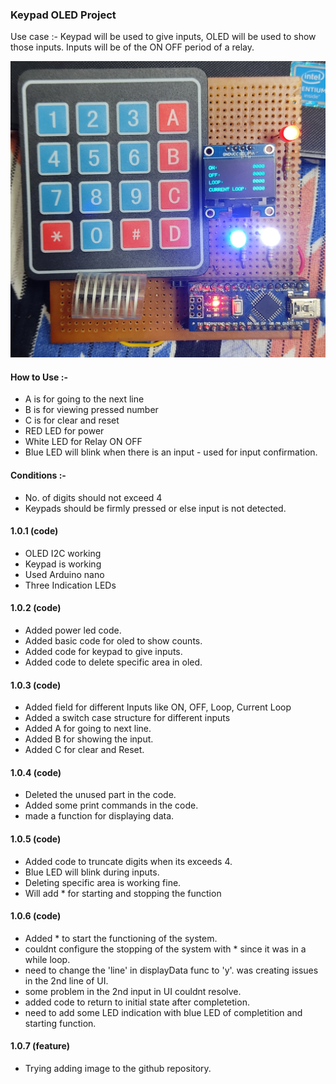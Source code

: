 ### Keypad OLED Project
Use case :- Keypad will be used to give inputs, OLED will be used to show those inputs. Inputs will be of the ON OFF period of a relay.

![](Extras/IMG_20210924_195256.jpg)

#### How to Use :-
- A is for going to the next line
- B is for viewing pressed number
- C is for clear and reset
- RED LED for power
- White LED for Relay ON OFF
- Blue LED will blink when there is an input - used for input confirmation.

#### Conditions :- 
- No. of digits should not exceed 4
- Keypads should be firmly pressed or else input is not detected.

#### 1.0.1 (code)
- OLED I2C working
- Keypad is working
- Used Arduino nano
- Three Indication LEDs

#### 1.0.2 (code)
- Added power led code.
- Added basic code for oled to show counts.
- Added code for keypad to give inputs.
- Added code to delete specific area in oled.

#### 1.0.3 (code)
- Added field for different Inputs like ON, OFF, Loop, Current Loop
- Added a switch case structure for different inputs
- Added A for going to next line.
- Added B for showing the input.
- Added C for clear and Reset.

#### 1.0.4 (code)
- Deleted the unused part in the code.
- Added some print commands in the code.
- made a function for displaying data.

#### 1.0.5 (code)
- Added code to truncate digits when its exceeds 4.
- Blue LED will blink during inputs.
- Deleting specific area is working fine.
- Will add * for starting and stopping the function

#### 1.0.6 (code)
- Added * to start the functioning of the system.
- couldnt configure the stopping of the system with * since it was in a while loop.
- need to change the 'line' in displayData func to 'y'. was creating issues in the 2nd line of UI.
- some problem in the 2nd input in UI couldnt resolve.
- added code to return to initial state after completetion.
- need to add some LED indication with blue LED of completition and starting function.

#### 1.0.7 (feature)
- Trying adding image to the github repository.











